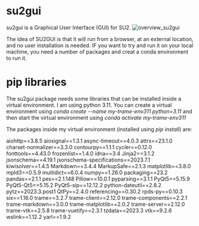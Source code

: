 # su2gui
su2gui is a Graphical User Interface (GUI) for SU2.
![overview_su2gui](https://github.com/bigfooted/su2gui/assets/7050568/c4c8e171-dfeb-4b68-8950-8b4064cafe2e)

The idea of SU2GUI is that it will run from a browser, at an external location, and no user installation is needed. IF you want to try and run it on your local machine, you need a number of packages and creat a conda environment to run it.

# pip libraries

The su2gui package needs some libraries that can be installed inside a virtual environment. I am using python 3.11. You can create a virtual environment using 
*conda create --name my-trame-env311 python=3.11* 
and then start the virtual environment using 
*conda activate my-trame-env311*

The packages inside my virtual environment (installed using *pip install*) are:

aiohttp==3.8.5
aiosignal==1.3.1
async-timeout==4.0.3
attrs==23.1.0
charset-normalizer==3.3.0
contourpy==1.1.1
cycler==0.12.0
fonttools==4.43.0
frozenlist==1.4.0
idna==3.4
Jinja2==3.1.2
jsonschema==4.19.1
jsonschema-specifications==2023.7.1
kiwisolver==1.4.5
Markdown==3.4.4
MarkupSafe==2.1.3
matplotlib==3.8.0
mpld3==0.5.9
multidict==6.0.4
numpy==1.26.0
packaging==23.2
pandas==2.1.1
pex==2.1.148
Pillow==10.0.1
pyparsing==3.1.1
PyQt5==5.15.9
PyQt5-Qt5==5.15.2
PyQt5-sip==12.12.2
python-dateutil==2.8.2
pytz==2023.3.post1
QtPy==2.4.0
referencing==0.30.2
rpds-py==0.10.3
six==1.16.0
trame==3.2.7
trame-client==2.12.0
trame-components==2.2.1
trame-markdown==3.0.0
trame-matplotlib==2.0.2
trame-server==2.12.0
trame-vtk==2.5.8
trame-vuetify==2.3.1
tzdata==2023.3
vtk==9.2.6
wslink==1.12.2
yarl==1.9.2
